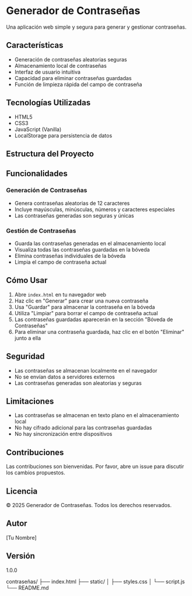 # Generador de Contraseñas

Una aplicación web simple y segura para generar y gestionar contraseñas.

## Características

- Generación de contraseñas aleatorias seguras
- Almacenamiento local de contraseñas
- Interfaz de usuario intuitiva
- Capacidad para eliminar contraseñas guardadas
- Función de limpieza rápida del campo de contraseña

## Tecnologías Utilizadas

- HTML5
- CSS3
- JavaScript (Vanilla)
- LocalStorage para persistencia de datos

## Estructura del Proyecto


## Funcionalidades

### Generación de Contraseñas
- Genera contraseñas aleatorias de 12 caracteres
- Incluye mayúsculas, minúsculas, números y caracteres especiales
- Las contraseñas generadas son seguras y únicas

### Gestión de Contraseñas
- Guarda las contraseñas generadas en el almacenamiento local
- Visualiza todas las contraseñas guardadas en la bóveda
- Elimina contraseñas individuales de la bóveda
- Limpia el campo de contraseña actual

## Cómo Usar

1. Abre `index.html` en tu navegador web
2. Haz clic en "Generar" para crear una nueva contraseña
3. Usa "Guardar" para almacenar la contraseña en la bóveda
4. Utiliza "Limpiar" para borrar el campo de contraseña actual
5. Las contraseñas guardadas aparecerán en la sección "Bóveda de Contraseñas"
6. Para eliminar una contraseña guardada, haz clic en el botón "Eliminar" junto a ella

## Seguridad

- Las contraseñas se almacenan localmente en el navegador
- No se envían datos a servidores externos
- Las contraseñas generadas son aleatorias y seguras

## Limitaciones

- Las contraseñas se almacenan en texto plano en el almacenamiento local
- No hay cifrado adicional para las contraseñas guardadas
- No hay sincronización entre dispositivos

## Contribuciones

Las contribuciones son bienvenidas. Por favor, abre un issue para discutir los cambios propuestos.

## Licencia

© 2025 Generador de Contraseñas. Todos los derechos reservados.

## Autor

[Tu Nombre]

## Versión

1.0.0

contraseñas/
├── index.html
├── static/
│ ├── styles.css
│ └── script.js
└── README.md


